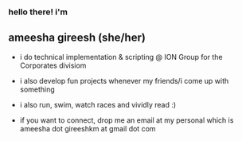 ### hello there! i'm <br>
## **ameesha gireesh** (she/her)

- i do technical implementation & scripting @ ION Group for the Corporates divisiom
- i also develop fun projects whenever my friends/i come up with something
- i also run, swim, watch races and vividly read :)

- if you want to connect, drop me an email at my personal which is ameesha dot gireeshkm at gmail dot com
